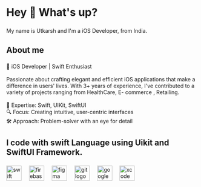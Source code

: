 <h1 align="left">Hey 👋 What's up?</h1>

###

<p align="left">My name is Utkarsh and I'm a iOS Developer, from India.</p>

###

<h2 align="left">About me</h2>

###

<p align="left">📱 iOS Developer | Swift Enthusiast<br><br>Passionate about crafting elegant and efficient iOS applications that make a difference in users' lives. With 3+ years of experience, I've contributed to a variety of projects ranging from HealthCare, E- commerce , Retailing. <br><br>🚀 Expertise: Swift, UIKit, SwiftUI<br>🔍 Focus: Creating intuitive, user-centric interfaces<br>🛠️ Approach: Problem-solver with an eye for detail</p>

###

<h2 align="left">I code with swift Language using Uikit and SwiftUI Framework.</h2>

###

<div align="left">
  <img src="https://cdn.jsdelivr.net/gh/devicons/devicon/icons/swift/swift-original.svg" height="40" alt="swift logo"  />
  <img width="12" />
  <img src="https://cdn.jsdelivr.net/gh/devicons/devicon/icons/firebase/firebase-plain.svg" height="40" alt="firebase logo"  />
  <img width="12" />
  <img src="https://cdn.jsdelivr.net/gh/devicons/devicon/icons/figma/figma-original.svg" height="40" alt="figma logo"  />
  <img width="12" />
  <img src="https://cdn.jsdelivr.net/gh/devicons/devicon/icons/git/git-original.svg" height="40" alt="git logo"  />
  <img width="12" />
  <img src="https://cdn.jsdelivr.net/gh/devicons/devicon/icons/google/google-original.svg" height="40" alt="google logo"  />
  <img width="12" />
  <img src="https://cdn.jsdelivr.net/gh/devicons/devicon/icons/xcode/xcode-original.svg" height="40" alt="xcode logo"  />
</div>

###
